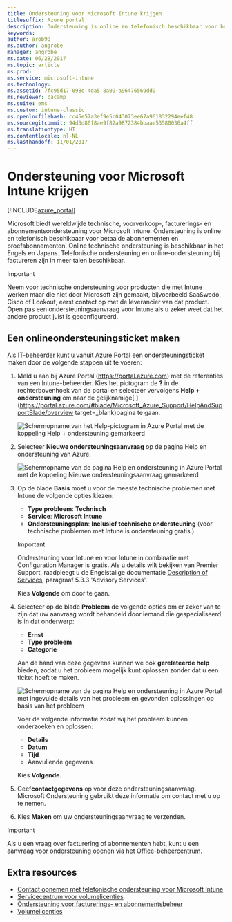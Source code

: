 ```yaml
---
title: Ondersteuning voor Microsoft Intune krijgen
titlesuffix: Azure portal
description: Ondersteuning is online en telefonisch beschikbaar voor betaalde abonnementen en proefabonnementen."
keywords: 
author: arob98
ms.author: angrobe
manager: angrobe
ms.date: 06/28/2017
ms.topic: article
ms.prod: 
ms.service: microsoft-intune
ms.technology: 
ms.assetid: 7fc95d17-098e-4da5-8a09-a96476569dd9
ms.reviewer: cacamp
ms.suite: ems
ms.custom: intune-classic
ms.openlocfilehash: cc45e57a3ef9e5c043073ee67a961832294eef48
ms.sourcegitcommit: 94d3d86f8ae9f82a9872384bbaae53580036a4ff
ms.translationtype: HT
ms.contentlocale: nl-NL
ms.lasthandoff: 11/01/2017
---
```

# <a name="how-to-get-support-for-microsoft-intune"></a>Ondersteuning voor Microsoft Intune krijgen

[!INCLUDE[azure_portal](./includes/note-for-both-portals.md)]

Microsoft biedt wereldwijde technische, voorverkoop-, facturerings- en abonnementsondersteuning voor Microsoft Intune. Ondersteuning is online en telefonisch beschikbaar voor betaalde abonnementen en proefabonnementen. Online technische ondersteuning is beschikbaar in het Engels en Japans. Telefonische ondersteuning en online-ondersteuning bij factureren zijn in meer talen beschikbaar.

>[!IMPORTANT]
> Neem voor technische ondersteuning voor producten die met Intune werken maar die niet door Microsoft zijn gemaakt, bijvoorbeeld SaaSwedo, Cisco of Lookout, eerst contact op met de leverancier van dat product. Open pas een ondersteuningsaanvraag voor Intune als u zeker weet dat het andere product juist is geconfigureerd.

## <a name="create-an-online-support-ticket"></a>Een onlineondersteuningsticket maken

Als IT-beheerder kunt u vanuit Azure Portal een ondersteuningsticket maken door de volgende stappen uit te voeren:

1. Meld u aan bij Azure Portal (https://portal.azure.com) met de referenties van een Intune-beheerder. Kies het pictogram de **?** in de rechterbovenhoek van de portal en selecteer vervolgens **Help + ondersteuning** om naar de gelijknamige[ ](https://portal.azure.com/#blade/Microsoft_Azure_Support/HelpAndSupportBlade/overview target=_blank)pagina te gaan.

    ![Schermopname van het Help-pictogram in Azure Portal met de koppeling Help + ondersteuning gemarkeerd](./media/azure-get-support.png)

2. Selecteer **Nieuwe ondersteuningsaanvraag** op de pagina Help en ondersteuning van Azure.

    ![Schermopname van de pagina Help en ondersteuning in Azure Portal met de koppeling Nieuwe ondersteuningsaanvraag gemarkeerd](./media/azure-support-ticket-link.png)
3. Op de blade **Basis** moet u voor de meeste technische problemen met Intune de volgende opties kiezen:
    - **Type probleem**: **Technisch**
    - **Service**: **Microsoft Intune**
    - **Ondersteuningsplan**: **Inclusief technische ondersteuning** (voor technische problemen met Intune is ondersteuning gratis.)

    >[!IMPORTANT]
    >Ondersteuning voor Intune en voor Intune in combinatie met Configuration Manager is gratis. Als u details wilt bekijken van Premier Support, raadpleegt u de Engelstalige documentatie [Description of Services](https://www.microsoft.com/microsoftservices/services-list.aspx), paragraaf 5.3.3 'Advisory Services'.

    Kies **Volgende** om door te gaan.
4. Selecteer op de blade **Probleem** de volgende opties om er zeker van te zijn dat uw aanvraag wordt behandeld door iemand die gespecialiseerd is in dat onderwerp:
    - **Ernst**
    - **Type probleem**
    - **Categorie**

    Aan de hand van deze gegevens kunnen we ook **gerelateerde help** bieden, zodat u het probleem mogelijk kunt oplossen zonder dat u een ticket hoeft te maken.

    ![Schermopname van de pagina Help en ondersteuning in Azure Portal met ingevulde details van het probleem en gevonden oplossingen op basis van het probleem](./media/support-need-solutions.png)

    Voer de volgende informatie zodat wij het probleem kunnen onderzoeken en oplossen:
    -   **Details**
    - **Datum**
    - **Tijd**
    - Aanvullende gegevens

    Kies **Volgende**.
5. Geef**contactgegevens** op voor deze ondersteuningsaanvraag. Microsoft Ondersteuning gebruikt deze informatie om contact met u op te nemen.
6. Kies **Maken** om uw ondersteuningsaanvraag te verzenden.

>[!IMPORTANT]
>Als u een vraag over facturering of abonnementen hebt, kunt u een aanvraag voor ondersteuning openen via het [Office-beheercentrum](https://portal.office.com/Support/SupportEntry.aspx).

## <a name="additional-resources"></a>Extra resources
- [Contact opnemen met telefonische ondersteuning voor Microsoft Intune](phone-support-contact.md)
- [Servicecentrum voor volumelicenties](http://go.microsoft.com/fwlink/p/?LinkID=282016)
- [Ondersteuning voor facturerings- en abonnementsbeheer](https://support.office.com/article/Contact-Office-365-for-business-support-Admin-Help-32a17ca7-6fa0-4870-8a8d-e25ba4ccfd4b)
- [Volumelicenties](http://go.microsoft.com/fwlink/p/?LinkID=282015)
